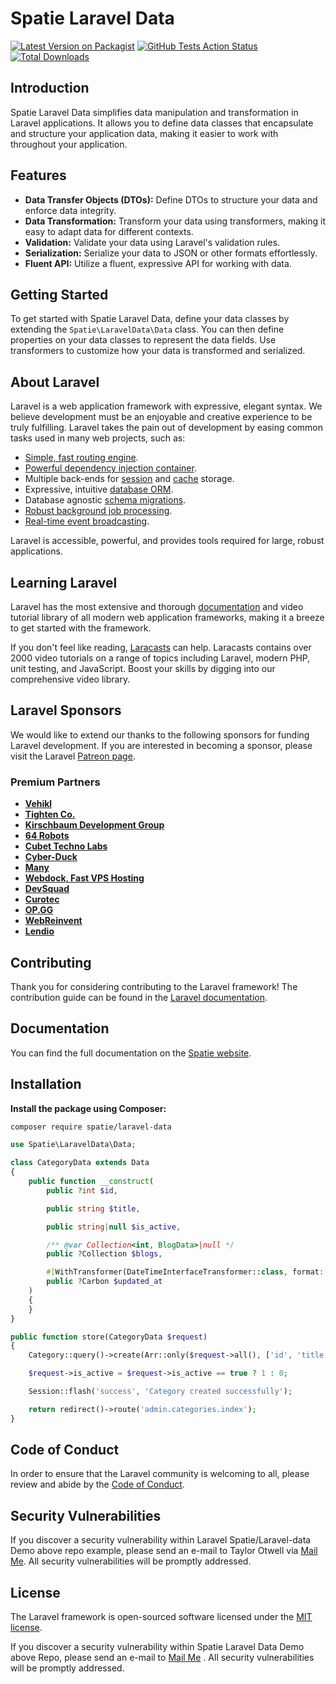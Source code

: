 # Spatie Laravel Data

[![Latest Version on Packagist](https://img.shields.io/packagist/v/spatie/laravel-data.svg?style=flat-square)](https://packagist.org/packages/spatie/laravel-data)
[![GitHub Tests Action Status](https://img.shields.io/github/workflow/status/spatie/laravel-data/Tests?label=tests)](https://github.com/spatie/laravel-data/actions?query=workflow%3ATests+branch%3Amaster)
[![Total Downloads](https://img.shields.io/packagist/dt/spatie/laravel-data.svg?style=flat-square)](https://packagist.org/packages/spatie/laravel-data)

## Introduction

Spatie Laravel Data simplifies data manipulation and transformation in Laravel applications. It allows you to define data classes that encapsulate and structure your application data, making it easier to work with throughout your application.

## Features

- **Data Transfer Objects (DTOs):** Define DTOs to structure your data and enforce data integrity.
- **Data Transformation:** Transform your data using transformers, making it easy to adapt data for different contexts.
- **Validation:** Validate your data using Laravel's validation rules.
- **Serialization:** Serialize your data to JSON or other formats effortlessly.
- **Fluent API:** Utilize a fluent, expressive API for working with data.

## Getting Started

To get started with Spatie Laravel Data, define your data classes by extending the `Spatie\LaravelData\Data` class. You can then define properties on your data classes to represent the data fields. Use transformers to customize how your data is transformed and serialized.


## About Laravel

Laravel is a web application framework with expressive, elegant syntax. We believe development must be an enjoyable and creative experience to be truly fulfilling. Laravel takes the pain out of development by easing common tasks used in many web projects, such as:

- [Simple, fast routing engine](https://laravel.com/docs/routing).
- [Powerful dependency injection container](https://laravel.com/docs/container).
- Multiple back-ends for [session](https://laravel.com/docs/session) and [cache](https://laravel.com/docs/cache) storage.
- Expressive, intuitive [database ORM](https://laravel.com/docs/eloquent).
- Database agnostic [schema migrations](https://laravel.com/docs/migrations).
- [Robust background job processing](https://laravel.com/docs/queues).
- [Real-time event broadcasting](https://laravel.com/docs/broadcasting).

Laravel is accessible, powerful, and provides tools required for large, robust applications.

## Learning Laravel

Laravel has the most extensive and thorough [documentation](https://laravel.com/docs) and video tutorial library of all modern web application frameworks, making it a breeze to get started with the framework.

If you don't feel like reading, [Laracasts](https://laracasts.com) can help. Laracasts contains over 2000 video tutorials on a range of topics including Laravel, modern PHP, unit testing, and JavaScript. Boost your skills by digging into our comprehensive video library.

## Laravel Sponsors

We would like to extend our thanks to the following sponsors for funding Laravel development. If you are interested in becoming a sponsor, please visit the Laravel [Patreon page](https://patreon.com/taylorotwell).

### Premium Partners

- **[Vehikl](https://vehikl.com/)**
- **[Tighten Co.](https://tighten.co)**
- **[Kirschbaum Development Group](https://kirschbaumdevelopment.com)**
- **[64 Robots](https://64robots.com)**
- **[Cubet Techno Labs](https://cubettech.com)**
- **[Cyber-Duck](https://cyber-duck.co.uk)**
- **[Many](https://www.many.co.uk)**
- **[Webdock, Fast VPS Hosting](https://www.webdock.io/en)**
- **[DevSquad](https://devsquad.com)**
- **[Curotec](https://www.curotec.com/services/technologies/laravel/)**
- **[OP.GG](https://op.gg)**
- **[WebReinvent](https://webreinvent.com/?utm_source=laravel&utm_medium=github&utm_campaign=patreon-sponsors)**
- **[Lendio](https://lendio.com)**

## Contributing

Thank you for considering contributing to the Laravel framework! The contribution guide can be found in the [Laravel documentation](https://laravel.com/docs/contributions).

## Documentation

You can find the full documentation on the [Spatie website](https://spatie.be/docs/laravel-data/v4/introduction).

## Installation

**Install the package using Composer:**

```bash
composer require spatie/laravel-data
```

```php
use Spatie\LaravelData\Data;

class CategoryData extends Data
{
    public function __construct(
        public ?int $id,

        public string $title,

        public string|null $is_active,

        /** @var Collection<int, BlogData>|null */
        public ?Collection $blogs,

        #[WithTransformer(DateTimeInterfaceTransformer::class, format: 'Y-m-d H:i:s')]
        public ?Carbon $updated_at
    )
    {
    }
}
```

```php
public function store(CategoryData $request)
{
    Category::query()->create(Arr::only($request->all(), ['id', 'title', 'is_active']));

    $request->is_active = $request->is_active == true ? 1 : 0;

    Session::flash('success', 'Category created successfully');

    return redirect()->route('admin.categories.index');
}
```

## Code of Conduct

In order to ensure that the Laravel community is welcoming to all, please review and abide by the [Code of Conduct](https://laravel.com/docs/contributions#code-of-conduct).

## Security Vulnerabilities

If you discover a security vulnerability within Laravel Spatie/Laravel-data Demo above repo example, please send an e-mail to Taylor Otwell via [Mail Me](mailto:meghathanki2020@gmail.com). All security vulnerabilities will be promptly addressed.

## License

The Laravel framework is open-sourced software licensed under the [MIT license](https://opensource.org/licenses/MIT).

If you discover a security vulnerability within Spatie Laravel Data Demo above Repo, please send an e-mail to [Mail Me](mailto:meghathanki2020@gmail.com) . All security vulnerabilities will be promptly addressed.





